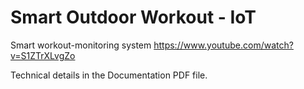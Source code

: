 # Smart Outdoor Workout - IoT
Smart workout-monitoring system
https://www.youtube.com/watch?v=S1ZTrXLvgZo

Technical details in the Documentation PDF file.
